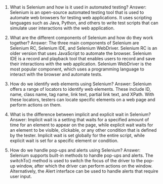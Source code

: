 1. What is Selenium and how is it used in automated testing? 
Answer: Selenium is an open-source automated testing tool that is used to automate web browsers for testing web applications. It uses scripting languages such as Java, Python, and others to write test scripts that can simulate user interactions with the web application.

2. What are the different components of Selenium and how do they work together? 
Answer: The three main components of Selenium are Selenium RC, Selenium IDE, and Selenium WebDriver. Selenium RC is an older version that uses JavaScript to automate the browser. Selenium IDE is a record and playback tool that enables users to record and save their interactions with the web application. Selenium WebDriver is the most popular component, which uses a programming language to interact with the browser and automate tests.

3. How do we identify web elements using Selenium? 
Answer: Selenium offers a range of locators to identify web elements. These include ID, name, class name, tag name, link text, partial link text, and XPath. With these locators, testers can locate specific elements on a web page and perform actions on them.

4. What is the difference between implicit and explicit wait in Selenium? 
Answer: Implicit wait is a setting that waits for a specified amount of time for an element to appear on the page, while explicit wait waits for an element to be visible, clickable, or any other condition that is defined by the tester. Implicit wait is set globally for the entire script, while explicit wait is set for a specific element or condition.

5. How do we handle pop-ups and alerts using Selenium? 
Answer: Selenium supports built-in methods to handle pop-ups and alerts. The switchTo() method is used to switch the focus of the driver to the pop-up window, after which the driver can perform actions on the window. Alternatively, the Alert interface can be used to handle alerts that require user input.